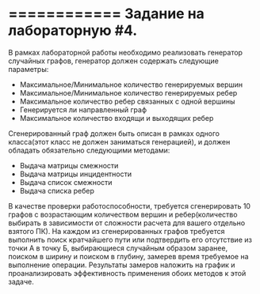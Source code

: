 ============
Задание на лабораторную #4.
============


В рамках лабораторной работы необходимо реализовать генератор случайных графов, генератор должен содержать следующие параметры:
- Максимальное/Минимальное количество генерируемых вершин
- Максимальное/Минимальное количество генерируемых ребер
- Максимальное количество ребер связанных с одной вершины
- Генерируется ли направленный граф
- Максимальное количество входящи и выходящих ребер


Сгенерированный граф должен быть описан в рамках одного класса(этот класс не должен заниматься генерацией), и должен обладать обязательно следующими методами:
- Выдача матрицы смежности
- Выдача матрицы инцидентности
- Выдача список смежности 
- Выдача списка ребер


В качестве проверки работоспособности, требуется сгенерировать 10 графов с возрастающим количеством вершин и ребер(количество выбирать в зависимости от сложности расчета для вашего отдельно взятого ПК).
На каждом из сгенерированных графов требуется выполнить поиск кратчайшего пути или подтвердить его отсутствие из точки А в точку Б, выбирающиеся случайным образом заранее, поиском в ширину и поиском в глубину, замерев время требуемое на выполнение операции. Результаты замеров наложить на график и проанализировать эффективность применения обоих методов к этой задаче.